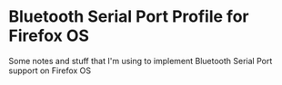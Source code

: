 Bluetooth Serial Port Profile for Firefox OS
==========================

Some notes and stuff that I'm using to implement Bluetooth Serial Port support on Firefox OS
